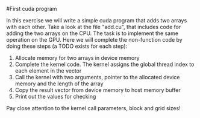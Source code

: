 #First cuda program

In this exercise we will write a simple cuda program that adds two
arrays with each other. Take a look at the file "add.cu", that
includes code for adding the two arrays on the CPU. The task is to
implement the same operation on the GPU.  Here we will complete the
non-function code by doing these steps (a TODO exists for each step):

1. Allocate memory for two arrays in device memory
2. Complete the kernel code. The kernel assigns the global thread index to each element in the vector
3. Call the kernel with two arguments, pointer to the allocated device memory and the
length of the array
4. Copy the result vector from device memory to host memory buffer
5. Print out the values for checking

Pay close attention to the kernel call parameters, block and grid sizes!